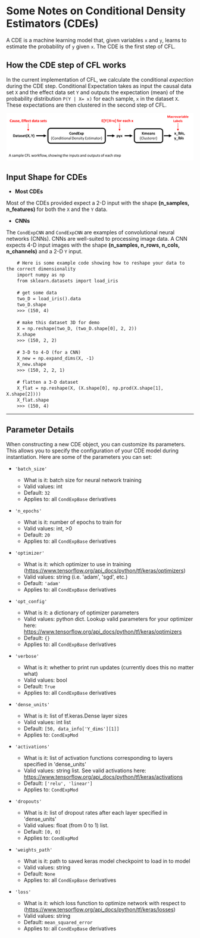 # Some Notes on Conditional Density Estimators (CDEs)

A CDE is a machine learning model that, given variables `x` and `y`, learns to estimate the probability of `y` given `x`. The CDE is the first step of CFL. 

## How the CDE step of CFL works 

In the current implementation of CFL, we calculate the conditional _expection_ during the CDE step. Conditional Expectation takes as input the causal data set `X` and the effect data set `Y` and outputs the expectation (mean) of the probability distribution `P(Y | X= x)` for each sample, `x` in the dataset `X`. These expectations are then clustered in the second step of CFL. 

![Sample CFL Workflow](../img/SampleCFLworkflow.png "Sample CFL Workflow")


## Input Shape for CDEs 

- **Most CDEs**

Most of the CDEs provided expect a 2-D input with the shape **(n_samples, n_features)** for both the `X` and the `Y` data. 

- **CNNs**

The `CondExpCNN` and `CondExpCNN` are examples of convolutional neural networks (CNNs). CNNs are well-suited to processing image data. A CNN expects 4-D input images with the shape **(n_samples, n_rows, n_cols, n_channels)** and a 2-D `Y` input. 


```
    # Here is some example code showing how to reshape your data to the correct dimensionality 
    import numpy as np 
    from sklearn.datasets import load_iris

    # get some data 
    two_D = load_iris().data
    two_D.shape
    >>> (150, 4)

    # make this dataset 3D for demo
    X = np.reshape(two_D, (two_D.shape[0], 2, 2))
    X.shape 
    >>> (150, 2, 2)

    # 3-D to 4-D (for a CNN)
    X_new = np.expand_dims(X, -1) 
    X_new.shape
    >>> (150, 2, 2, 1) 

    # flatten a 3-D dataset 
    X_flat = np.reshape(X, (X.shape[0], np.prod(X.shape[1], X.shape[2])))
    X_flat.shape 
    >>> (150, 4)
```


---------------------------------------------------------------------------------------------------------
## Parameter Details 
When constructing a new CDE object, you can customize its parameters. 
This allows you to specify the configuration of your CDE model during instantiation.
Here are some of the parameters you can set:

- `'batch_size'`
    - What is it: batch size for neural network training
    - Valid values: int
    - Default: `32`
    - Applies to: all `CondExpBase` derivatives

- `'n_epochs'`
    - What is it: number of epochs to train for
    - Valid values: int, >0 
    - Default: `20`
    - Applies to: all `CondExpBase` derivatives

- `'optimizer'`
    - What is it: which optimizer to use in training (https://www.tensorflow.org/api_docs/python/tf/keras/optimizers)
    - Valid values: string (i.e. 'adam', 'sgd', etc.)
    - Default: `'adam'`
    - Applies to: all `CondExpBase` derivatives

- `'opt_config'`
    - What is it: a dictionary of optimizer parameters
    - Valid values: python dict. Lookup valid parameters for your optimizer here: https://www.tensorflow.org/api_docs/python/tf/keras/optimizers
    - Default: `{}`
    - Applies to: all `CondExpBase` derivatives

- `'verbose'`
    - What is it: whether to print run updates (currently does this no matter what)
    - Valid values: bool
    - Default: `True`
    - Applies to: all `CondExpBase` derivatives

- `'dense_units'`
    - What is it: list of tf.keras.Dense layer sizes
    - Valid values: int list
    - Default: `[50, data_info['Y_dims'][1]]`
    - Applies to: `CondExpMod`

- `'activations'`
    - What is it: list of activation functions corresponding to layers specified in 'dense_units'
    - Valid values: string list. See valid activations here: https://www.tensorflow.org/api_docs/python/tf/keras/activations
    - Default: `['relu', 'linear']`
    - Applies to: `CondExpMod`

- `'dropouts'`
    - What is it: list of dropout rates after each layer specified in 'dense_units'
    - Valid values: float (from 0 to 1) list.
    - Default: `[0, 0]`
    - Applies to: `CondExpMod`

- `'weights_path'`
    - What is it: path to saved keras model checkpoint to load in to model
    - Valid values: string
    - Default: `None`
    - Applies to: all `CondExpBase` derivatives

- `'loss'`
    - What is it: which loss function to optimize network with respect to (https://www.tensorflow.org/api_docs/python/tf/keras/losses)
    - Valid values: string
    - Default: `mean_squared_error`
    - Applies to: all `CondExpBase` derivatives